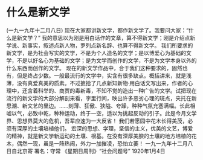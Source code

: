 # 什么是新文学
(一九一九年十二月八日)
现在大家都讲新文学，都作新文学了。我要问大家：“什么是新文学？”
我的意思以为刚是用白话作的文章，算不得新文学；刚是介绍点新学说、新事实，叙述点新人物，罗列点新名辞、也算不得新文学。
我们所要求的新文学，是为社会写实的文学，不是为个人造名的文学；是以博爱心为基础的文学，不是以好名心为基础的文学；是为文学而创作的文学，不是为文学本身以外的什么东西而创作的文学。
现在的新文学作品中，合于我们这种要求的，固然也有，但是终占少数。一般最流行的文学中，实含有很多缺点。概括讲来，就是浅薄，没有真爱真美的质素。不过摭拾了几点新知新物·用白话文写出来，作者的心理中，还含着科举的、商贾的毒新毒，不知不觉的造出一种广告的文学。试把现在流行的新文学的大部分解剖来看，字里行间，映出许多恶劣心理的斑点，夹托在新思潮、新文艺的里边。……刻薄、狂傲、狭隘、夸躁，种种气氛充塞满幅。长此相嘘以气，必致中乾，种种运动，终于一空，适以为挑起反动的引子。此是今月文学界、思想界莫大的危机，吾辈应速为一大反省！
我们若愿园中花木长得美茂，必须有深厚的土壤培植他们。
宏深的思想、学理，坚信的主义，优美的文艺，博爱的精神，就是新文学新运动的土壤、根基。在没有深厚美腴的土壤的地方培植的花木，偶然一现，虽是一阵热闹，外力一加摧凌，恐怕立萎！
一九一九年十二月八日自北京寄
署名：守常
《星期日周刊》“社会问题号”
1920年1月4日
